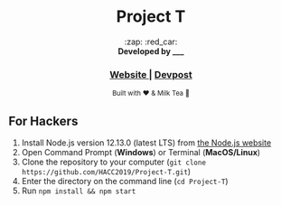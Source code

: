 <h1 align="center">Project T</h1>

<div align="center">
	:zap: :red_car:
</div>
<div align="center">
  <strong>Developed by ___</strong>
</div>

<div align="center">
  <h3>
  	<a href="">
      Website
    </a>
  	<span> | </span>
    <a href="">
      Devpost
    </a>
  </h3>
</div>

<div align="center">
  <sub>Built with ❤ & Milk Tea 🍵
</div>

## For Hackers
1. Install Node.js version 12.13.0 (latest LTS) from [the Node.js website](https://nodejs.org/en/download/)
2. Open Command Prompt (**Windows**) or Terminal (**MacOS/Linux**)
3. Clone the repository to your computer (`git clone https://github.com/HACC2019/Project-T.git`)
4. Enter the directory on the command line (`cd Project-T`)
5. Run `npm install && npm start`

